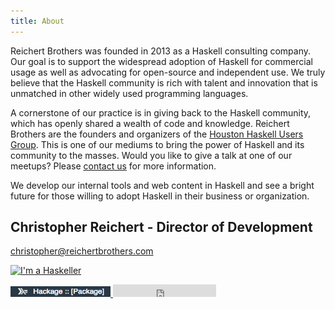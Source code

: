 ```yaml
---
title: About
---
```


Reichert Brothers was founded in 2013 as a Haskell consulting company.  Our
goal is to support the widespread adoption of Haskell for commercial usage as
well as advocating for open-source and independent use. We truly believe that
the Haskell community is rich with talent and innovation that is unmatched in
other widely used programming languages.

A cornerstone of our practice is in giving back to the Haskell community, which
has openly shared a wealth of code and knowledge. Reichert Brothers are the
founders and organizers of the [Houston Haskell Users
Group](http://www.meetup.com/Houston-Haskell-Users-Group/). This is one of
our mediums to bring the power of Haskell and its community to the masses.
Would you like to give a talk at one of our meetups? Please [contact
us](/contact.html) for more information.

We develop our internal tools and web content in Haskell and see a bright
future for those willing to adopt Haskell in their business or organization.

## Christopher Reichert - Director of Development

[christopher@reichertbrothers.com](mailto:christopher@reichertbrothers.com)

<a href="http://www.haskellers.com/user/2545"><img src="http://www.haskellers.com/static/badge.png" alt="I'm a Haskeller"> </a>

<a href=http://hackage.haskell.org/user/ChristopherReichert>
    <img src="images/hackage.png" width=160 alt="Hackage">
</a>

<iframe src="https://ghbtns.com/github-btn.html?user=creichert&type=follow&count=true" allowtransparency="true" frameborder="0" scrolling="0" width="165" height="20"/>

<a href="http://www.linkedin.com/pub/christopher-reichert/55/730/11a">
    <img src="https://static.licdn.com/scds/common/u/img/webpromo/btn_viewmy_160x25.png" width="160" height="25" border="0" alt="View Christopher Reichert's profile on LinkedIn">
</a>

<a href="https://twitter.com/creichert07" class="twitter-follow-button" data-show-count="false">Follow @creichert07</a>
<script>!function(d,s,id){var js,fjs=d.getElementsByTagName(s)[0],p=/^http:/.test(d.location)?'http':'https';if(!d.getElementById(id)){js=d.createElement(s);js.id=id;js.src=p+'://platform.twitter.com/widgets.js';fjs.parentNode.insertBefore(js,fjs);}}(document, 'script', 'twitter-wjs');</script>

[Open Source Report Card](http://osrc.dfm.io/creichert/)

## Cody Reichert - Director of Consulting Services

[cody@reichertbrothers.com](mailto:cody@reichertbrothers.com)

<a href="http://www.haskellers.com/user/3132"><img src="http://www.haskellers.com/static/badge.png" alt="I'm a Haskeller"></a>

<iframe src="https://ghbtns.com/github-btn.html?user=CodyReichert&type=follow&count=true" allowtransparency="true" frameborder="0" scrolling="0" width="165" height="20"/>

<a href="http://www.linkedin.com/pub/cody-reichert/2b/975/376">
  <img src="https://static.licdn.com/scds/common/u/img/webpromo/btn_viewmy_160x25.png" width="160" height="25" border="0" alt="View Cody Reichert's profile on LinkedIn">
</a>


<a href="https://twitter.com/CodyReichert" class="twitter-follow-button" data-show-count="false">Follow @CodyReichert</a>
<script>!function(d,s,id){var js,fjs=d.getElementsByTagName(s)[0],p=/^http:/.test(d.location)?'http':'https';if(!d.getElementById(id)){js=d.createElement(s);js.id=id;js.src=p+'://platform.twitter.com/widgets.js';fjs.parentNode.insertBefore(js,fjs);}}(document, 'script', 'twitter-wjs');</script><script>!function(d,s,id){var js,fjs=d.getElementsByTagName(s)[0],p=/^http:/.test(d.location)?'http':'https';if(!d.getElementById(id)){js=d.createElement(s);js.id=id;js.src=p+'://platform.twitter.com/widgets.js';fjs.parentNode.insertBefore(js,fjs);}}(document, 'script', 'twitter-wjs');</script>
[Open Source Report Card](http://osrc.dfm.io/codyreichert/)
